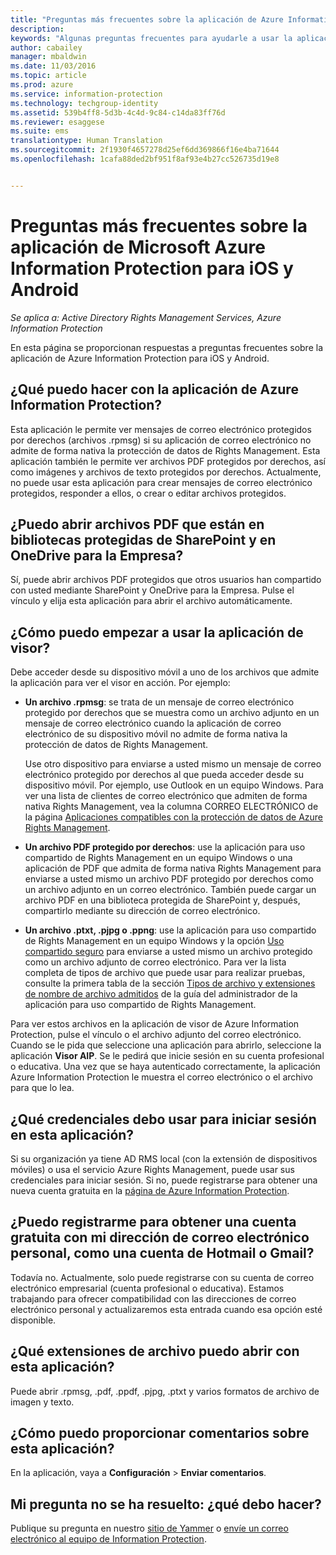 ```yaml
---
title: "Preguntas más frecuentes sobre la aplicación de Azure Information Protection para iOS y Android | Azure Information Protection"
description: 
keywords: "Algunas preguntas frecuentes para ayudarle a usar la aplicación de Azure Information Protection para iOS y Android"
author: cabailey
manager: mbaldwin
ms.date: 11/03/2016
ms.topic: article
ms.prod: azure
ms.service: information-protection
ms.technology: techgroup-identity
ms.assetid: 539b4ff8-5d3b-4c4d-9c84-c14da83ff76d
ms.reviewer: esaggese
ms.suite: ems
translationtype: Human Translation
ms.sourcegitcommit: 2f1930f4657278d25ef6dd369866f16e4ba71644
ms.openlocfilehash: 1cafa88ded2bf951f8af93e4b27cc526735d19e8


---
```


# <a name="faqs-for-microsoft-azure-information-protection-app-for-ios-and-android"></a>Preguntas más frecuentes sobre la aplicación de Microsoft Azure Information Protection para iOS y Android

*Se aplica a: Active Directory Rights Management Services, Azure Information Protection*

En esta página se proporcionan respuestas a preguntas frecuentes sobre la aplicación de Azure Information Protection para iOS y Android.

## <a name="what-can-i-do-with-the-azure-information-protection-app"></a>¿Qué puedo hacer con la aplicación de Azure Information Protection?

Esta aplicación le permite ver mensajes de correo electrónico protegidos por derechos (archivos .rpmsg) si su aplicación de correo electrónico no admite de forma nativa la protección de datos de Rights Management. Esta aplicación también le permite ver archivos PDF protegidos por derechos, así como imágenes y archivos de texto protegidos por derechos. Actualmente, no puede usar esta aplicación para crear mensajes de correo electrónico protegidos, responder a ellos, o crear o editar archivos protegidos.

## <a name="can-i-open-pdf-files-that-are-in-sharepoint-protected-libraries-and-onedrive-for-business"></a>¿Puedo abrir archivos PDF que están en bibliotecas protegidas de SharePoint y en OneDrive para la Empresa?

Sí, puede abrir archivos PDF protegidos que otros usuarios han compartido con usted mediante SharePoint y OneDrive para la Empresa. Pulse el vínculo y elija esta aplicación para abrir el archivo automáticamente. 

## <a name="how-do-i-get-started-with-the-viewer-app"></a>¿Cómo puedo empezar a usar la aplicación de visor?

Debe acceder desde su dispositivo móvil a uno de los archivos que admite la aplicación para ver el visor en acción. Por ejemplo:

- **Un archivo .rpmsg**: se trata de un mensaje de correo electrónico protegido por derechos que se muestra como un archivo adjunto en un mensaje de correo electrónico cuando la aplicación de correo electrónico de su dispositivo móvil no admite de forma nativa la protección de datos de Rights Management. 
    
    Use otro dispositivo para enviarse a usted mismo un mensaje de correo electrónico protegido por derechos al que pueda acceder desde su dispositivo móvil. Por ejemplo, use Outlook en un equipo Windows. Para ver una lista de clientes de correo electrónico que admiten de forma nativa Rights Management, vea la columna CORREO ELECTRÓNICO de la página [Aplicaciones compatibles con la protección de datos de Azure Rights Management](../get-started/requirements-applications.md).

- **Un archivo PDF protegido por derechos**: use la aplicación para uso compartido de Rights Management en un equipo Windows o una aplicación de PDF que admita de forma nativa Rights Management para enviarse a usted mismo un archivo PDF protegido por derechos como un archivo adjunto en un correo electrónico. También puede cargar un archivo PDF en una biblioteca protegida de SharePoint y, después, compartirlo mediante su dirección de correo electrónico.

- **Un archivo .ptxt, .pjpg o .ppng**: use la aplicación para uso compartido de Rights Management en un equipo Windows y la opción [Uso compartido seguro](sharing-app-protect-by-email.md) para enviarse a usted mismo un archivo protegido como un archivo adjunto de correo electrónico. Para ver la lista completa de tipos de archivo que puede usar para realizar pruebas, consulte la primera tabla de la sección [Tipos de archivo y extensiones de nombre de archivo admitidos](sharing-app-admin-guide-technical.md#supported-file-types-and-file-name-extensions) de la guía del administrador de la aplicación para uso compartido de Rights Management. 

Para ver estos archivos en la aplicación de visor de Azure Information Protection, pulse el vínculo o el archivo adjunto del correo electrónico. Cuando se le pida que seleccione una aplicación para abrirlo, seleccione la aplicación **Visor AIP**. Se le pedirá que inicie sesión en su cuenta profesional o educativa. Una vez que se haya autenticado correctamente, la aplicación Azure Information Protection le muestra el correo electrónico o el archivo para que lo lea.

## <a name="what-credentials-should-i-use-to-sign-in-to-this-app"></a>¿Qué credenciales debo usar para iniciar sesión en esta aplicación?

Si su organización ya tiene AD RMS local (con la extensión de dispositivos móviles) o usa el servicio Azure Rights Management, puede usar sus credenciales para iniciar sesión. Si no, puede registrarse para obtener una nueva cuenta gratuita en la [página de Azure Information Protection](https://portal.office.com/signup?sku=rms&ru=https%3A%2F%2Fportal.azurerms.com%2F%23%2Fdownload).

## <a name="can-i-sign-up-for-the-free-account-with-my-personal-email-address-such-as-a-hotmail-or-gmail-account"></a>¿Puedo registrarme para obtener una cuenta gratuita con mi dirección de correo electrónico personal, como una cuenta de Hotmail o Gmail?

Todavía no. Actualmente, solo puede registrarse con su cuenta de correo electrónico empresarial (cuenta profesional o educativa). Estamos trabajando para ofrecer compatibilidad con las direcciones de correo electrónico personal y actualizaremos esta entrada cuando esa opción esté disponible.

## <a name="which-file-extensions-can-i-open-with-this-app"></a>¿Qué extensiones de archivo puedo abrir con esta aplicación?

Puede abrir .rpmsg, .pdf, .ppdf, .pjpg, .ptxt y varios formatos de archivo de imagen y texto.

##  <a name="how-do-i-provide-feedback-about-this-app"></a>¿Cómo puedo proporcionar comentarios sobre esta aplicación?

En la aplicación, vaya a **Configuración** > **Enviar comentarios**.


## <a name="my-question-has-not-been-answeredwhat-should-i-do"></a>Mi pregunta no se ha resuelto: ¿qué debo hacer?

Publique su pregunta en nuestro [sitio de Yammer](http://www.yammer.com/AskIPTeam) o [envíe un correo electrónico al equipo de Information Protection](mailto:askIPteam@microsoft.com?subject=Question%20about%20Azure%20Information%20Protection%20app).



<!--HONumber=Nov16_HO1-->


